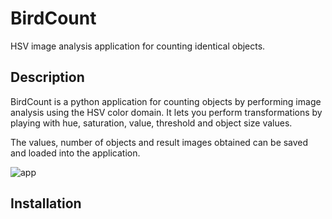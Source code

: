 # BirdCount
HSV image analysis application for counting identical objects.

## Description
BirdCount is a python application for counting objects by performing image analysis using the HSV color domain. It lets you perform transformations by playing with hue, saturation, value, threshold and object size values. 

The values, number of objects and result images obtained can be saved and loaded into the application.

![app](https://github.com/Draqueurs/BirdCount/assets/61468711/216faa82-2d92-433b-a7f0-1dfdb1d5cc6b)

## Installation
